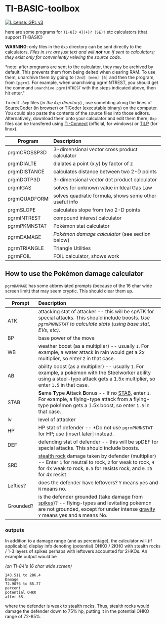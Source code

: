 # TI-BASIC-toolbox
[![License: GPL v3](https://img.shields.io/badge/License-GPL%20v3-blue.svg)](https://www.gnu.org/licenses/gpl-3.0)

here are some programs for `TI-8[3 4](+)? (SE)?` etc calculators (that support TI-BASIC) 

**WARNING**: only files in the `8xp` directory can be sent directly to the calculators. *Files in `src` are just text and will **not** run if sent to calculators; they exist only for conveniently veiwing the source code.*

*note: after programs are sent to the calculator, they may be archived by default. This prevents them from being delted when clearing RAM. To use them, unarchive them by going to `[2nd] [mem] [6]` and then the program, from `[pgrm]`. For example, when unarchiving pgrmINTREST, you should get the command `unarchive pgrmINTREST` with the steps indicated above, then hit enter."

To edit `.8xp` files (*in the `8xp` directory*) , use somehting along the lines of [SourceCoder](https://www.cemetech.net/sc/) (in browser) or TICoder (executable binary) on the computer. You could also paste the contents of the source files into those editors. 
Alternatively, download them onto your calculator and edit them there; `8xp` files can be transfered using [TI-Connect](http://education.ti.com/en/us/products/computer_software/connectivity-software/ti-connect-software/features/features-summary) (official, for windows) or [TiLP](http://lpg.ticalc.org/prj_tilp/) (for linux).

|Program     |Description                                   |
|------------|:---------------------------------------------|
|prgmCROSSP3D| 3-dimensional vector cross product calculator|
|prgmDIALTE  | dialates a point (x,y) by factor of z|
|prgmDISTANCE| calculates distance between two 2-D points|
|prgmDOTP3D  | 3-dimensional vector dot product calculator|
|prgmIGAS    | solves for unknown value in Ideal Gas Law|
|prgmQUADFORM| solves quadratic formula, shows some other useful info|
|prgmSLOPE   | calculates slope from two 2-D points|
|pgrmINTREST | compound interest calculator|
|pgrmPKMNSTAT| Pokémon stat calculator|
|pgrmDAMAGE  | *Pokémon damage calculator* (see section below)|
|pgrmTRIANGLE| Triangle Utilities|
|pgrmFOIL    | FOIL calculator, shows work|


## How to use the Pokémon damage calculator

`pgrmDAMAGE` has some abbreviated prompts (because of the 16 char wide screen limit) that may seem cryptic. This should clear them up.

|Prompt|Description                                   |
|------|:---------------------------------------------|
|ATK   | attacking stat of attacker -- this will be spATK for special attacks. This should include boosts. *Use `pgrmPKMNSTAT` to calculate stats (using base stat, EVs, etc)*.|
|BP    | base power of the move|
|WB    | weather boost (as a multiplier) -- usually `1`. For example, a water attack in rain would get a 2x multiplier, so enter `2` in that case.|
|AB    | ability boost (as a multiplier) -- usually `1`. For example, a pokémon with the Steelworker ability using a steel-type attack gets a 1.5x multiplier, so enter `1.5` in that case.|
|STAB  | **S**ame **T**ype **A**ttack **B**onus -- If no [STAB](https://bulbapedia.bulbagarden.net/wiki/Same-type_attack_bonus), enter `1`. For example, a flying-type attack from a flying-type pokémon gets a 1.5x boost, so enter `1.5` in that case.|
|lv    | level of attacker|
|HP    | HP stat of defender -- *Do not use `pgrmPKMNSTAT` for HP; use [insert later] instead.|
|DEF   | defending stat of defender -- this will be spDEF for special attacks. This should include boosts.|
|SRD   | [stealth rock](https://bulbapedia.bulbagarden.net/wiki/Stealth_Rock_(move)) damage taken by defender (multiplier) -- Enter `1` for neutral to rock, `2` for weak to rock, `4` for 4x weak to rock, `0.5` for resists rock, and `0.25` for 4x resist|
|Lefties?| does the defender have leftovers? `Y` means yes and `N` means no.|
|Grounded?| is the defender grounded (take damage from [spikes](https://bulbapedia.bulbagarden.net/wiki/Spikes_(move)))? -- flying-types and levitating pokémon are not grounded, except for under intense [gravity](https://bulbapedia.bulbagarden.net/wiki/Gravity_(move)) `Y` means yes and `N` means No.|

### outputs

In addition to a damage range (and as percentage), the calculator will (if applicable) display info denoting (potential) OHKO / 2KHO with stealth rocks / 1-3 layers of spikes perhaps with leftovers accounted for 2HKOs. An example output would be 

*(on TI-84's 16 char wide screen)*
```
243.511 to 286.4 
Damage
72.9076 to 85.77
percent
potential OHKO 
after SR.
```
where the defender is weak to stealth rocks. Thus, stealth rocks would damage the defender down to 75% hp, putting it in the potential OHKO range of 72-85%.
